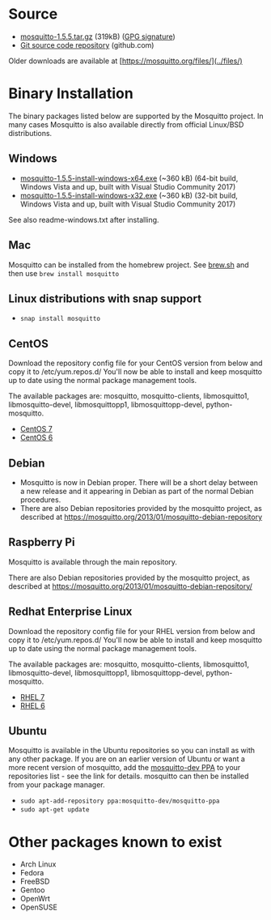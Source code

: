 <!--
.. title: Download
.. slug: download
.. date: 2018-01-07 20:15:04 UTC
.. tags: tag
.. category: category
.. link: link
.. description:
.. type: text
-->

# Source

* [mosquitto-1.5.5.tar.gz](https://mosquitto.org/files/source/mosquitto-1.5.5.tar.gz) (319kB) ([GPG signature](https://mosquitto.org/files/source/mosquitto-1.5.5.tar.gz.asc))
* [Git source code repository](https://github.com/eclipse/mosquitto) (github.com)

Older downloads are available at [https://mosquitto.org/files/](../files/)

# Binary Installation

The binary packages listed below are supported by the Mosquitto project. In many
cases Mosquitto is also available directly from official Linux/BSD
distributions.

## Windows

* [mosquitto-1.5.5-install-windows-x64.exe](https://mosquitto.org/files/binary/win64/mosquitto-1.5.5-install-windows-x64.exe) (~360 kB) (64-bit build, Windows Vista and up, built with Visual Studio Community 2017)
* [mosquitto-1.5.5-install-windows-x32.exe](https://mosquitto.org/files/binary/win32/mosquitto-1.5.5-install-windows-x86.exe) (~360 kB) (32-bit build, Windows Vista and up, built with Visual Studio Community 2017)

See also readme-windows.txt after installing.

## Mac
Mosquitto can be installed from the homebrew project. See
[brew.sh](https://brew.sh/) and then use `brew install mosquitto`

## Linux distributions with snap support

* `snap install mosquitto`

## CentOS
Download the repository config file for your CentOS version from below and copy it to /etc/yum.repos.d/ You'll now be able to install and keep mosquitto up to date using the normal package management tools.

The available packages are: mosquitto, mosquitto-clients, libmosquitto1, libmosquitto-devel, libmosquittopp1, libmosquittopp-devel, python-mosquitto.
* [CentOS 7](https://download.opensuse.org/repositories/home:/oojah:/mqtt/CentOS_CentOS-7/home:oojah:mqtt.repo)
* [CentOS 6](https://download.opensuse.org/repositories/home:/oojah:/mqtt/CentOS_CentOS-6/home:oojah:mqtt.repo)

## Debian
* Mosquitto is now in Debian proper. There will be a short delay between a new
  release and it appearing in Debian as part of the normal Debian procedures.
* There are also Debian repositories provided by the mosquitto project, as
  described at <https://mosquitto.org/2013/01/mosquitto-debian-repository>

## Raspberry Pi
Mosquitto is available through the main repository.

There are also Debian repositories provided by the mosquitto project, as
described at <https://mosquitto.org/2013/01/mosquitto-debian-repository/>

## Redhat Enterprise Linux
Download the repository config file for your RHEL version from below and copy
it to /etc/yum.repos.d/ You'll now be able to install and keep mosquitto up to
date using the normal package management tools.

The available packages are: mosquitto, mosquitto-clients, libmosquitto1, libmosquitto-devel, libmosquittopp1, libmosquittopp-devel, python-mosquitto.
* [RHEL 7](https://download.opensuse.org/repositories/home:/oojah:/mqtt/RedHat_RHEL-7/home:oojah:mqtt.repo)
* [RHEL 6](https://download.opensuse.org/repositories/home:/oojah:/mqtt/RedHat_RHEL-6/home:oojah:mqtt.repo)

## Ubuntu
Mosquitto is available in the Ubuntu repositories so you can install as with
any other package. If you are on an earlier version of Ubuntu or want a more
recent version of mosquitto, add the [mosquitto-dev
PPA](https://launchpad.net/%7Emosquitto-dev/+archive/mosquitto-ppa/) to your
repositories list - see the link for details. mosquitto can then be installed
from your package manager.

* `sudo apt-add-repository ppa:mosquitto-dev/mosquitto-ppa`
* `sudo apt-get update`

# Other packages known to exist

* Arch Linux
* Fedora
* FreeBSD
* Gentoo
* OpenWrt
* OpenSUSE
